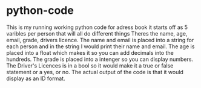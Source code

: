 # python-code

This is my running working python code for adress book it starts off as 5 varibles per person that will all do different things
Theres the name, age, email, grade, drivers licence.
The name and email is placed into a string for each person and in the string I would print their name and email.
The age is placed into a float which makes it so you can add decimals into the hundreds.
The grade is placed into a intenger so you can display numbers. 
The Driver's Licences is in a bool so it would make it a true or false statement or a yes, or no.
The actual output of the code is that it would display as an ID format. 
